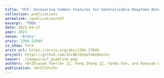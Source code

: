 ```yaml
---
title: "UCF: Uncovering Common Features for Generalizable Deepfake Detection"
collection: publications
permalink: /publication/UCF
excerpt: 'TODO.'
date: 2023-04-27
year: 2023
venue: 'ArXiv'
arxiv: 2304.13949
is_show: Ture
arxiv_url: https://arxiv.org/abs/2304.13949
project: https://github.com/SCLBD/DeepfakeBench/
teaser: ./images/ucf_pipeline.png
authors: <b>Zhiyuan Yan</b> 🧑‍💻, Yong Zhang 🧑‍💻, Yanbo Fan, and Baoyuan Wu 📮
publication: <b>ICCV</b>
---
```


<!-- [Download paper here](https://arxiv.org/pdf/2304.13949.pdf) -->
